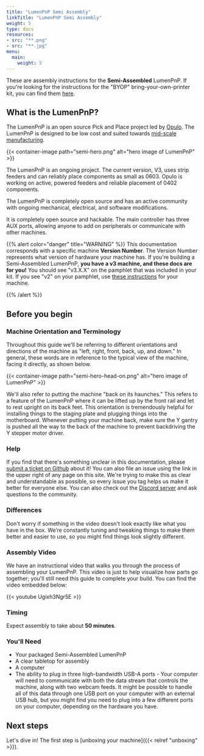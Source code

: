 ```yaml
---
title: "LumenPnP Semi Assembly"
linkTitle: "LumenPnP Semi Assembly"
weight: 5
type: docs
resources:
- src: "**.png"
- src: "**.jpg"
menu:
  main:
    weight: 5
---
```


These are assembly instructions for the **Semi-Assembled** LumenPnP. If you're looking for the instructions for the "BYOP" bring-your-own-printer kit, you can find them [here](https://docs.opulo.io/docs/).

## What is the LumenPnP?

The LumenPnP is an open source Pick and Place project led by [Opulo](https://www.opulo.io/). The LumenPnP is designed to be low cost and suited towards [mid-scale manufacturing](http://stephenhawes.com/level-2-manufacturing/).

{{< container-image path="semi-hero.png" alt="hero image of LumenPnP" >}}

The LumenPnP is an ongoing project. The current version, V3, uses strip feeders and can reliably place components as small as 0603. Opulo is working on active, powered feeders and reliable placement of 0402 components.

The LumenPnP is completely open source and has an active community with ongoing mechanical, electrical, and software modifications.

It is completely open source and hackable. The main controller has three AUX ports, allowing anyone to add on peripherals or communicate with other machines.

{{% alert color="danger" title="WARNING" %}}
This documentation corresponds with a specific machine **Version Number**. The Version Number represents what version of hardware your machine has. If you're building a Semi-Assembled LumenPnP, **you have a v3 machine, and these docs are for you!** You should see "v3.X.X" on the pamphlet that was included in your kit. If you see "v2" on your pamphlet, use [these instructions](https://docs.opulo.io/docs/) for your machine.

{{% /alert %}}

## Before you begin

### Machine Orientation and Terminology

Throughout this guide we'll be referring to different orientations and directions of the machine as "left, right, front, back, up, and down." In general, these words are in reference to the typical view of the machine, facing it directly, as shown below.

{{< container-image path="semi-hero-head-on.png" alt="hero image of LumenPnP" >}}

We'll also refer to putting the machine "back on its haunches." This refers to a feature of the LumenPnP where it can be lifted up by the front rail and let to rest upright on its back feet. This orientation is tremendously helpful for installing things to the staging plate and plugging things into the motherboard. Whenever putting your machine back, make sure the Y gantry is pushed all the way to the back of the machine to prevent backdriving the Y stepper motor driver.

### Help

If you find that there's something unclear in this documentation, please [submit a ticket on Github](https://github.com/opulo-inc/docs) about it! You can also file an issue using the link in the upper right of any page on this site. We're trying to make this as clear and understandable as possible, so every issue you tag helps us make it better for everyone else. You can also check out the [Discord server](https://discordapp.com/invite/TCwy6De) and ask questions to the community.

### Differences

Don't worry if something in the video doesn't look exactly like what you have in the box. We’re constantly tuning and tweaking things to make them better and easier to use, so you might find things look slightly different.

### Assembly Video

We have an instructional video that walks you through the process of assembling your LumenPnP. This video is just to help visualize how parts go together; you'll still need this guide to complete your build. You can find the video embedded below:

{{< youtube Ugixh3Ngr5E >}}

### Timing

Expect assembly to take about **50 minutes**.

### You'll Need

* Your packaged Semi-Assembled LumenPnP
* A clear tabletop for assembly
* A computer
* The ability to plug in three high-bandwidth USB-A ports - Your computer will need to communicate with both the data stream that controls the machine, along with two webcam feeds. It might be possible to handle all of this data through one USB port on your computer with an external USB hub, but you might find you need to plug into a few different ports on your computer, depending on the hardware you have.

## Next steps

Let's dive in! The first step is [unboxing your machine]({{< relref "unboxing" >}}).
